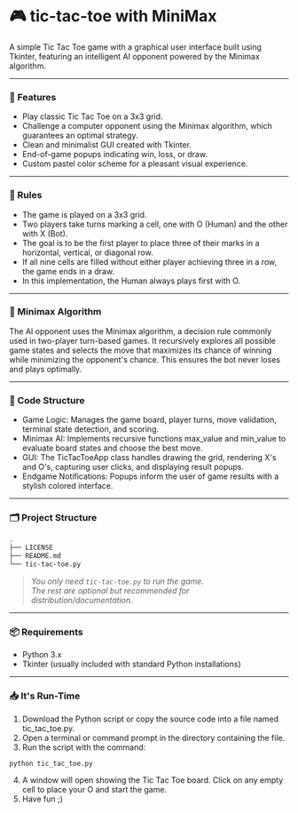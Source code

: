 # 🎮 tic-tac-toe with MiniMax
A simple Tic Tac Toe game with a graphical user interface built using Tkinter, featuring an intelligent AI opponent powered by the Minimax algorithm.

---
### 🧠 Features
- Play classic Tic Tac Toe on a 3x3 grid.
- Challenge a computer opponent using the Minimax algorithm, which guarantees an optimal strategy.
- Clean and minimalist GUI created with Tkinter.
- End-of-game popups indicating win, loss, or draw.
- Custom pastel color scheme for a pleasant visual experience.

---
### 📏 Rules
- The game is played on a 3x3 grid.
- Two players take turns marking a cell, one with O (Human) and the other with X (Bot).
- The goal is to be the first player to place three of their marks in a horizontal, vertical, or diagonal row.
- If all nine cells are filled without either player achieving three in a row, the game ends in a draw.
- In this implementation, the Human always plays first with O.

---
### 🤖 Minimax Algorithm
The AI opponent uses the Minimax algorithm, a decision rule commonly used in two-player turn-based games. It recursively explores all possible game states and selects the move that maximizes its chance of winning while minimizing the opponent's chance.
This ensures the bot never loses and plays optimally.

---
### 🔧 Code Structure
- Game Logic: Manages the game board, player turns, move validation, terminal state detection, and scoring.
- Minimax AI: Implements recursive functions max_value and min_value to evaluate board states and choose the best move.
- GUI: The TicTacToeApp class handles drawing the grid, rendering X's and O's, capturing user clicks, and displaying result popups.
- Endgame Notifications: Popups inform the user of game results with a stylish colored interface.

---
### 🗂️ Project Structure
```bash
.
├── LICENSE
├── README.md
└── tic-tac-toe.py
```

> _You only need `tic-tac-toe.py` to run the game._<br>
> _The rest are optional but recommended for distribution/documentation._

---
### 📦 Requirements
- Python 3.x
- Tkinter (usually included with standard Python installations)

---
### 📥 It's Run-Time
1. Download the Python script or copy the source code into a file named tic_tac_toe.py.
2. Open a terminal or command prompt in the directory containing the file.
3. Run the script with the command:
```bash
python tic_tac_toe.py
```
4. A window will open showing the Tic Tac Toe board. Click on any empty cell to place your O and start the game.
5. Have fun ;)
